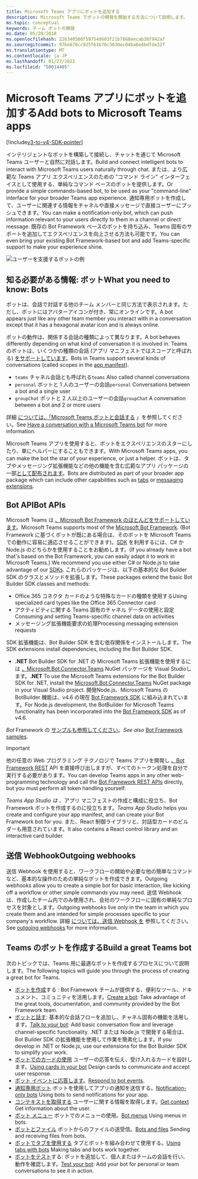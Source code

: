 ```yaml
---
title: Microsoft Teams アプリにボットを追加する
description: Microsoft Teams でボットの開発を開始する方法について説明します。
ms.topic: conceptual
keywords: チーム ボットの開発
ms.date: 05/20/2018
ms.openlocfilehash: 226340500f59754d603f21b7868eecab38f942af
ms.sourcegitcommit: 976e870cc925f61b76c3830ec04ba6e4bdfde32f
ms.translationtype: MT
ms.contentlocale: ja-JP
ms.lasthandoff: 01/27/2021
ms.locfileid: "50014405"
---
```

# <a name="add-bots-to-microsoft-teams-apps"></a><span data-ttu-id="ad399-104">Microsoft Teams アプリにボットを追加する</span><span class="sxs-lookup"><span data-stu-id="ad399-104">Add bots to Microsoft Teams apps</span></span>

[!include[v3-to-v4-SDK-pointer](~/includes/v3-to-v4-pointer-bots.md)]

<span data-ttu-id="ad399-105">インテリジェントなボットを構築して接続し、チャットを通じて Microsoft Teams ユーザーと自然に対話します。</span><span class="sxs-lookup"><span data-stu-id="ad399-105">Build and connect intelligent bots to interact with Microsoft Teams users naturally through chat.</span></span> <span data-ttu-id="ad399-106">または、より広範な Teams アプリ エクスペリエンスのための "コマンド ライン" インターフェイスとして使用する、単純なコマンド ベースのボットを提供します。</span><span class="sxs-lookup"><span data-stu-id="ad399-106">Or provide a simple commands-based bot, to be used as your "command-line" interface for your broader Teams app experience.</span></span> <span data-ttu-id="ad399-107">通知専用ボットを作成して、ユーザーに関連する情報をチャネルや直接メッセージで直接ユーザーにプッシュできます。</span><span class="sxs-lookup"><span data-stu-id="ad399-107">You can make a notification-only bot, which can push information relevant to your users directly to them in a channel or direct message.</span></span> <span data-ttu-id="ad399-108">既存の Bot Framework ベースのボットを持ち込み、Teams 固有のサポートを追加してエクスペリエンスを向上させる方法も可能です。</span><span class="sxs-lookup"><span data-stu-id="ad399-108">You can even bring your existing Bot Framework-based bot and add Teams-specific support to make your experience shine.</span></span>

![ユーザーを支援するボットの例](~/assets/images/bot_example.png)

## <a name="what-you-need-to-know-bots"></a><span data-ttu-id="ad399-110">知る必要がある情報: ボット</span><span class="sxs-lookup"><span data-stu-id="ad399-110">What you need to know: Bots</span></span>

<span data-ttu-id="ad399-111">ボットは、会話で対話する他のチーム メンバーと同じ方法で表示されます。ただし、ボットにはアバターアイコンが付き、常にオンラインです。</span><span class="sxs-lookup"><span data-stu-id="ad399-111">A bot appears just like any other team member you interact with in a conversation except that it has a hexagonal avatar icon and is always online.</span></span>

<span data-ttu-id="ad399-112">ボットの動作は、関係する会話の種類によって異なります。</span><span class="sxs-lookup"><span data-stu-id="ad399-112">A bot behaves differently depending on what kind of conversation it is involved in.</span></span> <span data-ttu-id="ad399-113">Teams のボットは、いくつかの種類の会話 (アプリ マニフェストではスコープと呼ばれる) [をサポートしています](~/resources/schema/manifest-schema.md)。</span><span class="sxs-lookup"><span data-stu-id="ad399-113">Bots in Teams support several kinds of conversations (called scopes in the [app manifest](~/resources/schema/manifest-schema.md)).</span></span>

* <span data-ttu-id="ad399-114">`teams` チャネル会話とも呼ばれる</span><span class="sxs-lookup"><span data-stu-id="ad399-114">`teams` Also called channel conversations</span></span>
* <span data-ttu-id="ad399-115">`personal` ボットと 1 人のユーザーの会話</span><span class="sxs-lookup"><span data-stu-id="ad399-115">`personal` Conversations between a bot and a single user</span></span>
* <span data-ttu-id="ad399-116">`groupChat` ボットと 2 人以上のユーザーの会話</span><span class="sxs-lookup"><span data-stu-id="ad399-116">`groupChat` A conversation between a bot and 2 or more users</span></span>

<span data-ttu-id="ad399-117">詳細 [については、「Microsoft Teams ボットと会話する](~/resources/bot-v3/bot-conversations/bots-conversations.md) 」を参照してください。</span><span class="sxs-lookup"><span data-stu-id="ad399-117">See [Have a conversation with a Microsoft Teams bot](~/resources/bot-v3/bot-conversations/bots-conversations.md) for more information.</span></span>

<span data-ttu-id="ad399-118">Microsoft Teams アプリを使用すると、ボットをエクスペリエンスのスターにしたり、単にヘルパーにすることもできます。</span><span class="sxs-lookup"><span data-stu-id="ad399-118">With Microsoft Teams apps, you can make the bot the star of your experience, or just a helper.</span></span> <span data-ttu-id="ad399-119">ボットは、タブやメッセージング拡張機能などの他の機能を含む広範なアプリ パッケージの[](~/tabs/what-are-tabs.md)一部[として配布されます](~/messaging-extensions/what-are-messaging-extensions.md)。</span><span class="sxs-lookup"><span data-stu-id="ad399-119">Bots are distributed as part of your broader app package which can include other capabilities such as [tabs](~/tabs/what-are-tabs.md) or [messaging extensions](~/messaging-extensions/what-are-messaging-extensions.md).</span></span>

## <a name="bot-apis"></a><span data-ttu-id="ad399-120">Bot API</span><span class="sxs-lookup"><span data-stu-id="ad399-120">Bot APIs</span></span>

<span data-ttu-id="ad399-121">Microsoft Teams は [、Microsoft Bot Framework のほとんどをサポートしています](https://dev.botframework.com/)。</span><span class="sxs-lookup"><span data-stu-id="ad399-121">Microsoft Teams supports most of the [Microsoft Bot Framework](https://dev.botframework.com/).</span></span> <span data-ttu-id="ad399-122">(Bot Framework に基づくボットが既にある場合は、そのボットを Microsoft Teams での動作に容易に適応させることができます)。[SDK](/microsoftteams/platform/#pivot=sdk-tools) を利用するには、C# か Node.js のどちらかを使用することをお勧めします。</span><span class="sxs-lookup"><span data-stu-id="ad399-122">(If you already have a bot that's based on the Bot Framework, you can easily adapt it to work in Microsoft Teams.) We recommend you use either C# or Node.js to take advantage of our [SDKs](/microsoftteams/platform/#pivot=sdk-tools).</span></span> <span data-ttu-id="ad399-123">これらのパッケージは、以下の基本的な Bot Builder SDK のクラスとメソッドを拡張します。</span><span class="sxs-lookup"><span data-stu-id="ad399-123">These packages extend the basic Bot Builder SDK classes and methods:</span></span>

* <span data-ttu-id="ad399-124">Office 365 コネクタ カードのような特殊なカードの種類を使用する</span><span class="sxs-lookup"><span data-stu-id="ad399-124">Using specialized card types like the Office 365 Connector card</span></span>
* <span data-ttu-id="ad399-125">アクティビティに関する Teams 固有のチャネル データの使用と設定</span><span class="sxs-lookup"><span data-stu-id="ad399-125">Consuming and setting Teams-specific channel data on activities</span></span>
* <span data-ttu-id="ad399-126">メッセージング拡張機能要求の処理</span><span class="sxs-lookup"><span data-stu-id="ad399-126">Processing messaging extension requests</span></span>

<span data-ttu-id="ad399-127">SDK 拡張機能は、Bot Builder SDK を含む依存関係をインストールします。</span><span class="sxs-lookup"><span data-stu-id="ad399-127">The SDK extensions install dependencies, including the Bot Builder SDK.</span></span>

* <span data-ttu-id="ad399-128">**.NET** Bot Builder SDK for .NET の Microsoft Teams 拡張機能を使用するには [、Microsoft.Bot.Connector.Teams](https://www.nuget.org/packages/Microsoft.Bot.Connector.Teams) NuGet パッケージを Visual Studioします。</span><span class="sxs-lookup"><span data-stu-id="ad399-128">**.NET** To use the Microsoft Teams extensions for the Bot Builder SDK for .NET, install the [Microsoft.Bot.Connector.Teams](https://www.nuget.org/packages/Microsoft.Bot.Connector.Teams) NuGet package in your Visual Studio project.</span></span> <span data-ttu-id="ad399-129">開発Node.js、Microsoft Teams の BotBuilder 機能は、v4.6 の現在 [Bot Framework SDK](https://github.com/microsoft/botframework-sdk) に組み込まれています。</span><span class="sxs-lookup"><span data-stu-id="ad399-129">For Node.js development, the BotBuilder for Microsoft Teams functionality has been incorporated into the [Bot Framework SDK](https://github.com/microsoft/botframework-sdk) as of v4.6.</span></span>

<span data-ttu-id="ad399-130">*Bot* Framework の [サンプルも参照してください](https://github.com/Microsoft/BotBuilder-Samples/blob/master/README.md)。</span><span class="sxs-lookup"><span data-stu-id="ad399-130">*See also* [Bot Framework samples](https://github.com/Microsoft/BotBuilder-Samples/blob/master/README.md).</span></span>

> [!IMPORTANT]
> <span data-ttu-id="ad399-131">他の任意の Web プログラミング テクノロジで Teams アプリを開発し [、Bot Framework REST](/bot-framework/rest-api/bot-framework-rest-overview) API を直接呼び出しますが、すべてのトークン処理を自分で実行する必要があります。</span><span class="sxs-lookup"><span data-stu-id="ad399-131">You can develop Teams apps in any other web-programming technology and call the [Bot Framework REST APIs](/bot-framework/rest-api/bot-framework-rest-overview) directly, but you must perform all token handling yourself.</span></span>

<span data-ttu-id="ad399-132">*Teams App Studio は* 、アプリ マニフェストの作成と構成に役立ち、Bot Framework ボットを作成するのに役立ちます。</span><span class="sxs-lookup"><span data-stu-id="ad399-132">*Teams App Studio* helps you create and configure your app manifest, and can create your Bot Framework bot for you.</span></span> <span data-ttu-id="ad399-133">また、React 制御ライブラリと、対話型カードのビルダーも用意されています。</span><span class="sxs-lookup"><span data-stu-id="ad399-133">It also contains a React control library and an interactive card builder.</span></span>

## <a name="outgoing-webhooks"></a><span data-ttu-id="ad399-134">送信 Webhook</span><span class="sxs-lookup"><span data-stu-id="ad399-134">Outgoing webhooks</span></span>

<span data-ttu-id="ad399-135">送信 Webhook を使用すると、ワークフローの開始や必要な他の簡単なコマンドなど、基本的な操作のための単純なボットを作成できます。</span><span class="sxs-lookup"><span data-stu-id="ad399-135">Outgoing webhooks allow you to create a simple bot for basic interaction, like kicking off a workflow or other simple commands you may need.</span></span> <span data-ttu-id="ad399-136">送信 Webhook は、作成したチーム内でのみ使用され、会社のワークフローに固有の単純なプロセスを対象とします。</span><span class="sxs-lookup"><span data-stu-id="ad399-136">Outgoing webhooks live only in the team in which you create them and are intended for simple processes specific to your company's workflow.</span></span> <span data-ttu-id="ad399-137">詳細 [については、送信 Webhook を](~/webhooks-and-connectors/how-to/add-outgoing-webhook.md) 参照してください。</span><span class="sxs-lookup"><span data-stu-id="ad399-137">See [outgoing webhooks](~/webhooks-and-connectors/how-to/add-outgoing-webhook.md) for more information.</span></span>

## <a name="build-a-great-teams-bot"></a><span data-ttu-id="ad399-138">Teams のボットを作成する</span><span class="sxs-lookup"><span data-stu-id="ad399-138">Build a great Teams bot</span></span>

<span data-ttu-id="ad399-139">次のトピックでは、Teams 用に最適なボットを作成するプロセスについて説明します。</span><span class="sxs-lookup"><span data-stu-id="ad399-139">The following topics will guide you through the process of creating a great bot for Teams.</span></span>

* <span data-ttu-id="ad399-140">[ボットを作成](~/resources/bot-v3/bots-create.md)する : Bot Framework チームが提供する、便利なツール、ドキュメント、コミュニティを活用します。</span><span class="sxs-lookup"><span data-stu-id="ad399-140">[Create a bot](~/resources/bot-v3/bots-create.md): Take advantage of the great tools, documentation, and community provided by the Bot Framework team.</span></span>
* <span data-ttu-id="ad399-141">[ボットと話す](~/resources/bot-v3/bot-conversations/bots-conversations.md): 基本的な会話フローを追加し、チャネル固有の機能を活用します。</span><span class="sxs-lookup"><span data-stu-id="ad399-141">[Talk to your bot](~/resources/bot-v3/bot-conversations/bots-conversations.md): Add basic conversation flow and leverage channel-specific functionality.</span></span> <span data-ttu-id="ad399-142">.NET または Node.js で開発する場合は、Bot Builder SDK の拡張機能を使用して作業を簡素化します。</span><span class="sxs-lookup"><span data-stu-id="ad399-142">If you develop in .NET or Node.js, use our extensions for the Bot Builder SDK to simplify your work.</span></span>
* <span data-ttu-id="ad399-143">[ボットでのカードの使用](~/resources/bot-v3/bots-cards.md) ユーザーの応答を伝え、受け入れるカードを設計します。</span><span class="sxs-lookup"><span data-stu-id="ad399-143">[Using cards in your bot](~/resources/bot-v3/bots-cards.md) Design cards to communicate and accept user response.</span></span>
* <span data-ttu-id="ad399-144">[ボット イベントに応答します](~/resources/bot-v3/bots-notifications.md)。</span><span class="sxs-lookup"><span data-stu-id="ad399-144">[Respond to bot events](~/resources/bot-v3/bots-notifications.md).</span></span>
* <span data-ttu-id="ad399-145">[通知専用ボット](~/resources/bot-v3/bots-notification-only.md) ボットを使用してアプリの通知を送信する。</span><span class="sxs-lookup"><span data-stu-id="ad399-145">[Notification-only bots](~/resources/bot-v3/bots-notification-only.md) Using bots to send notifications for your app.</span></span>
* <span data-ttu-id="ad399-146">[コンテキストを取得する](~/resources/bot-v3/bots-context.md) ユーザーに関する情報を取得します。</span><span class="sxs-lookup"><span data-stu-id="ad399-146">[Get context](~/resources/bot-v3/bots-context.md) Get information about the user.</span></span>
* <span data-ttu-id="ad399-147">[ボット メニュー](~/resources/bot-v3/bots-menus.md) ボットでのメニューの使用。</span><span class="sxs-lookup"><span data-stu-id="ad399-147">[Bot menus](~/resources/bot-v3/bots-menus.md) Using menus in bots.</span></span>
* <span data-ttu-id="ad399-148">[ボットとファイル](~/resources/bot-v3/bots-files.md) ボットからのファイルの送受信。</span><span class="sxs-lookup"><span data-stu-id="ad399-148">[Bots and files](~/resources/bot-v3/bots-files.md) Sending and receiving files from bots.</span></span>
* <span data-ttu-id="ad399-149">[ボットでタブを使用する](~/resources/bot-v3/bots-with-tabs.md) タブとボットを組み合わせて使用する。</span><span class="sxs-lookup"><span data-stu-id="ad399-149">[Using tabs with bots](~/resources/bot-v3/bots-with-tabs.md) Making tabs and bots work together.</span></span>
* <span data-ttu-id="ad399-150">[ボットをテスト](~/resources/bot-v3/bots-test.md)する: ボットを追加して、個人またはチームの会話を行い、動作を確認します。</span><span class="sxs-lookup"><span data-stu-id="ad399-150">[Test your bot](~/resources/bot-v3/bots-test.md): Add your bot for personal or team conversations to see it in action.</span></span>
